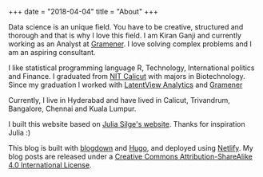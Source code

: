 +++
date = "2018-04-04"
title = "About"
+++

Data science is an unique field. You have to be creative, structured and thorough and that is why I love this field. I am Kiran Ganji and currently working as an Analyst at [Gramener](https://gramener.com/). I love solving complex problems and I am an aspiring consultant. 

I like statistical programming language R, Technology, International politics and Finance. I graduated from [NIT Calicut](http://nitc.ac.in/) with majors in Biotechnology. Since my graduation I worked with [LatentView Analytics](https://www.latentview.com/) and [Gramener](https://gramener.com/)  
 
Currently, I live in Hyderabad and have lived in Calicut, Trivandrum, Bangalore, Chennai and Kuala Lumpur.

I built this website based on [Julia Silge's website](https://juliasilge.com). Thanks for inspiration Julia :)

This blog is built with [blogdown](https://github.com/rstudio/blogdown) and [Hugo](https://gohugo.io/), and deployed using [Netlify](https://www.netlify.com/). My blog posts are released under a [Creative Commons Attribution-ShareAlike 4.0 International License](http://creativecommons.org/licenses/by-sa/4.0/).
